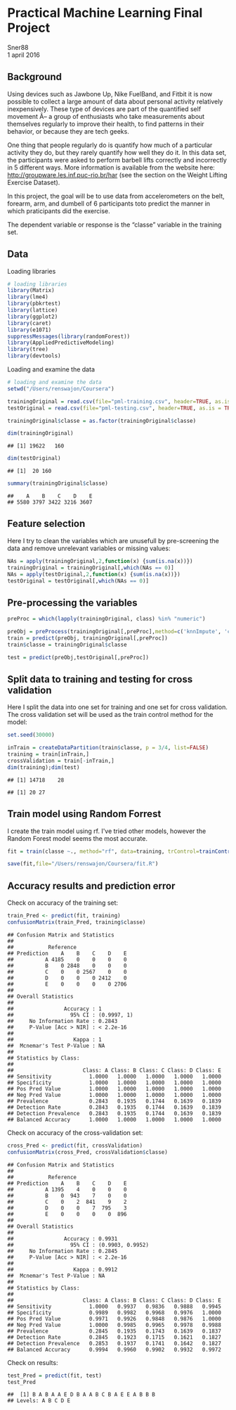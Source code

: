 # Practical Machine Learning Final Project
Sner88  
1 april 2016  



## Background
Using devices such as Jawbone Up, Nike FuelBand, and Fitbit it is now possible to collect a large amount of data about personal activity relatively inexpensively. These type of devices are part of the quantified self movement Â– a group of enthusiasts who take measurements about themselves regularly to improve their health, to find patterns in their behavior, or because they are tech geeks.

One thing that people regularly do is quantify how much of a particular activity they do, but they rarely quantify how well they do it. In this data set, the participants were asked to perform barbell lifts correctly and incorrectly in 5 different ways. More information is available from the website here: http://groupware.les.inf.puc-rio.br/har (see the section on the Weight Lifting Exercise Dataset).

In this project, the goal will be to use data from accelerometers on the belt, forearm, arm, and dumbell of 6 participants toto predict the manner in which praticipants did the exercise.

The dependent variable or response is the “classe” variable in the training set.

## Data

Loading libraries


```r
# loading libraries
library(Matrix)
library(lme4)
library(pbkrtest)
library(lattice)
library(ggplot2)
library(caret)
library(e1071)
suppressMessages(library(randomForest))
library(AppliedPredictiveModeling)
library(tree)
library(devtools)
```

Loading and examine the data

```r
# loading and examine the data
setwd("/Users/renswajon/Coursera")

trainingOriginal = read.csv(file="pml-training.csv", header=TRUE, as.is = TRUE, stringsAsFactors = FALSE, sep=',', na.strings = c('NA','','#DIV/0!'))
testOriginal = read.csv(file="pml-testing.csv", header=TRUE, as.is = TRUE, stringsAsFactors = FALSE, sep=',', na.strings = c('NA','','#DIV/0!'))

trainingOriginal$classe = as.factor(trainingOriginal$classe) 

dim(trainingOriginal)
```

```
## [1] 19622   160
```

```r
dim(testOriginal)
```

```
## [1]  20 160
```

```r
summary(trainingOriginal$classe)
```

```
##    A    B    C    D    E 
## 5580 3797 3422 3216 3607
```

## Feature selection
Here I try to clean the variables which are unusefull by pre-screening the data and remove unrelevant variables or missing values:

```r
NAs = apply(trainingOriginal,2,function(x) {sum(is.na(x))}) 
trainingOriginal = trainingOriginal[,which(NAs == 0)]
NAs = apply(testOriginal,2,function(x) {sum(is.na(x))}) 
testOriginal = testOriginal[,which(NAs == 0)]
```

## Pre-processing the variables

```r
preProc = which(lapply(trainingOriginal, class) %in% "numeric")

preObj = preProcess(trainingOriginal[,preProc],method=c('knnImpute', 'center', 'scale'))
train = predict(preObj, trainingOriginal[,preProc])
train$classe = trainingOriginal$classe

test = predict(preObj,testOriginal[,preProc])
```


## Split data to training and testing for cross validation
Here I split the data into one set for training and one set for cross validation. The cross validation set will be used as the train control method for the model:

```r
set.seed(30000)

inTrain = createDataPartition(train$classe, p = 3/4, list=FALSE)
training = train[inTrain,]
crossValidation = train[-inTrain,]
dim(training);dim(test)
```

```
## [1] 14718    28
```

```
## [1] 20 27
```

## Train model using Random Forrest
I create the train model using rf. I've tried other models, however the Random Forest model seems the most accurate.

```r
fit = train(classe ~., method="rf", data=training, trControl=trainControl(method='cv'), number=5, allowParallel=TRUE )

save(fit,file="/Users/renswajon/Coursera/fit.R")
```

## Accuracy results and prediction error
Check on accuracy of the training set:

```r
train_Pred <- predict(fit, training)
confusionMatrix(train_Pred, training$classe)
```

```
## Confusion Matrix and Statistics
## 
##           Reference
## Prediction    A    B    C    D    E
##          A 4185    0    0    0    0
##          B    0 2848    0    0    0
##          C    0    0 2567    0    0
##          D    0    0    0 2412    0
##          E    0    0    0    0 2706
## 
## Overall Statistics
##                                      
##                Accuracy : 1          
##                  95% CI : (0.9997, 1)
##     No Information Rate : 0.2843     
##     P-Value [Acc > NIR] : < 2.2e-16  
##                                      
##                   Kappa : 1          
##  Mcnemar's Test P-Value : NA         
## 
## Statistics by Class:
## 
##                      Class: A Class: B Class: C Class: D Class: E
## Sensitivity            1.0000   1.0000   1.0000   1.0000   1.0000
## Specificity            1.0000   1.0000   1.0000   1.0000   1.0000
## Pos Pred Value         1.0000   1.0000   1.0000   1.0000   1.0000
## Neg Pred Value         1.0000   1.0000   1.0000   1.0000   1.0000
## Prevalence             0.2843   0.1935   0.1744   0.1639   0.1839
## Detection Rate         0.2843   0.1935   0.1744   0.1639   0.1839
## Detection Prevalence   0.2843   0.1935   0.1744   0.1639   0.1839
## Balanced Accuracy      1.0000   1.0000   1.0000   1.0000   1.0000
```

Check on accuracy of the cross-validation set:

```r
cross_Pred <- predict(fit, crossValidation)
confusionMatrix(cross_Pred, crossValidation$classe)
```

```
## Confusion Matrix and Statistics
## 
##           Reference
## Prediction    A    B    C    D    E
##          A 1395    4    0    0    0
##          B    0  943    7    0    0
##          C    0    2  841    9    2
##          D    0    0    7  795    3
##          E    0    0    0    0  896
## 
## Overall Statistics
##                                           
##                Accuracy : 0.9931          
##                  95% CI : (0.9903, 0.9952)
##     No Information Rate : 0.2845          
##     P-Value [Acc > NIR] : < 2.2e-16       
##                                           
##                   Kappa : 0.9912          
##  Mcnemar's Test P-Value : NA              
## 
## Statistics by Class:
## 
##                      Class: A Class: B Class: C Class: D Class: E
## Sensitivity            1.0000   0.9937   0.9836   0.9888   0.9945
## Specificity            0.9989   0.9982   0.9968   0.9976   1.0000
## Pos Pred Value         0.9971   0.9926   0.9848   0.9876   1.0000
## Neg Pred Value         1.0000   0.9985   0.9965   0.9978   0.9988
## Prevalence             0.2845   0.1935   0.1743   0.1639   0.1837
## Detection Rate         0.2845   0.1923   0.1715   0.1621   0.1827
## Detection Prevalence   0.2853   0.1937   0.1741   0.1642   0.1827
## Balanced Accuracy      0.9994   0.9960   0.9902   0.9932   0.9972
```
Check on results:

```r
test_Pred = predict(fit, test)
test_Pred
```

```
##  [1] B A B A A E D B A A B C B A E E A B B B
## Levels: A B C D E
```
##


